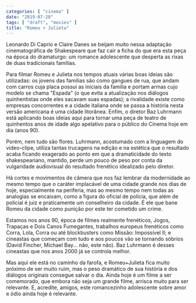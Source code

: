 ```yaml
---
categories: [ "cinema" ]
date: "2019-07-28"
tags: [ "draft", "movies" ]
title: "Romeu + Julieta"
---
```

Leonardo Di Caprio e Claire Danes se beijam muito nessa adaptação
cinematográfica de Shakespeare que faz cair a ficha do que era esta
peça na época do dramaturgo: um romance adolescente que desperta as
rixas de duas tradicionais famílias.

Para filmar Romeu e Julieta nos tempos atuais várias boas ideias são
utilizadas: os jovens das famílias são como gangues de rua, que
andam com carros cuja placa possui as iniciais da família e portam
armas cujo modelo se chama "Espada" (o que evita a atualização nos
diálogos quinhentistas onde eles sacavam suas espadas); a rivalidade
existe como empresas concorrentes e a cidade italiana onde se passa
a história nesta versão americana é uma cidade litorânea. Enfim,
o diretor Baz Luhrmann está aplicando boas ideias aqui para tornar
uma peça de teatro de quinhentos anos de idade algo apelativo para o
público do Cinema hoje em dia (anos 90).

Porém, nem tudo são flores. Luhrmann, acostumado com a linguagem do
video-clipe, utiliza tantas trucagens na edição e na estética que
o resultado acaba ficando exagerado ao ponto em que a dramaticidade
do texto shakespeariano, mantido, perde um pouco de peso por conta da
vulgaridade audiovisual do resultado frenético idealizado pelo diretor.

Há cortes e movimentos de câmera que nos faz lembrar da modernidade
ao mesmo tempo que o caráter implacável de uma cidade grande nos dias
de hoje, especialmente na periferia, mas ao mesmo tempo nem todas as
analogias se encaixam, como a figura do oficial de polícia, que além
de policial é juiz e praticamente um conselheiro da cidade. É ele que
bane Romeu da cidade como punição por este ter cometido um crime.

Estamos nos anos 90, época de filmes realmente frenéticos, Jogos,
Trapaças e Dois Canos Fumegantes, trabalhos europeus frenéticos como
Corra, Lola, Corra ou até blockbusters como Missão: Impossível II;
e cineastas que começam com tudo e aos poucos vão se tornando sóbrios
(David Fincher, Michael Bay... não, este não). Baz Luhrmann é desses
cineastas que nos anos 2000 já se controla melhor.

Mas aqui ele está no caminho da farofa, e Romeu+Julieta fica muito
próximo de ser muito ruim, mas o peso dramático de sua história e
dos diálogos originais consegue salvar o dia. Ainda hoje é um filme
a ser comemorado, que embora não seja um grande filme, arrisca muito
para ser relevante. E, acredite, amigos, este romancezinho adolescente
sobre amor e ódio ainda hoje é relevante.
